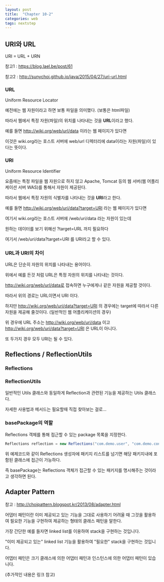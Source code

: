 ```yaml
---
layout: post
title:  "Chapter 10-2"
categories: web
tags: nextstep
---
```


## URI와 URL 

URI = URL + URN

참고1 : https://blog.lael.be/post/61

참고2 : http://sunychoi.github.io/java/2015/04/27/uri-url.html



### URL

Uniform Resource Locator

예전에는 웹 자원이라고 하면 보통 파일을 의미했다. (보통은 html파일)

따라서  웹에서 특정 자원(파일)의 위치를 나타내는 것을 **URL**이라고 했다.

예를 들면 http://wiki.org/web/url/data 이라는 웹 페이지가 있다면

이것은 wiki.org라는 호스트 서버에 web/url 디렉터리에 data이라는 자원(파일)이 있다는 뜻이다.



### URI

Uniform Resource Identifier

요즘에는 특정 파일을 웹 자원으로 하지 않고 Apache, Tomcat 등의 웹 서버(웹 어플리케이션 서버 WAS)를 통해서 자원이 제공된다.

따라서 웹에서 특정 자원의 식별자를 나타내는 것을 **URI**라고 한다.

예를 들면 http://wiki.org/web/uri/data?target=URI 라는 웹 페이지가 있다면

여기서 wiki.org라는 호스트 서버에 /web/uri/data 라는 자원이 있는데

원하는 데이터를 보기 위해선 ?target=URL 까지 필요하다

여기서 /web/uri/data?target=URI 를 URI라고 할 수 있다.





### URL과 URI의 차이

URL은 단순히 자원의 위치를 나타내는 용어이다.

위에서 예를 든것 처럼 URL은 특정 자원의 위치를 나타내는 것이다.

http://wiki.org/web/url/data로 접속하면 누구에게나 같은 자원을 제공할 것이다.

따라서 위의 경로는 URL이면서 URI 이다.

하지만 http://wiki.org/web/uri/data?target=URI 의 경우에는 target에 따라서 다른 자원을 제공해 줄것이다. (일반적인 웹 어플리케이션의 경우)

위 경우에 URL 주소는 http://wiki.org/web/uri/data 이고 http://wiki.org/web/uri/data?target=URI 은 URL이 아니다.

또 두가지 경우 모두 URI는 될 수 있다.





## Reflections / ReflectionUtils

### Reflections





### ReflectionUtils

일반적인 Utils 클래스와 동일하게 Reflection과 관련된 기능을 제공하는 Utils 클래스다.

자세한 사용법과 메서드는 필요할때 직접 찾아보는 걸로...





### basePackage의 역할

Reflections 객체를 통해 접근할 수 있는 package 목록을 지정한다.



```java
Reflections reflection = new Reflections("com.demo.user", "com.demo.controller");
```



위 예제코드와 같이 Reflections 생성자에 패키지 리스트를 넘기면 해당 패키지내에 포함된 클래스에 접근이 가능하다.

즉 basePackage는 Reflections 객체가 접근할 수 있는 패키지를 명시해주는 것이라고 생각하면 된다.





## Adapter Pattern

참고 : http://choipattern.blogspot.kr/2013/08/adapter.html

어댑터 패턴이란 이미 제공되고 있는 기능을 그대로 사용하기 어려울 때 그것을 활용하여 필요한 기능을 구현하여 제공하는 형태의 클래스 패턴을 말한다.

가장 간단한 예를 들자면 linked list를 이용하여 stack을 구현하는 것입니다.

"이미 제공되고 있는" linked list 기능을 활용하여 "필요한" stack을 구현하는 것입니다.

어뎁터 패턴은 크기 클래스에 의한 어댑터 패턴과 인스턴스에 의한 어댑터 패턴이 있습니다.

(추가적인 내용은 링크 참고)



